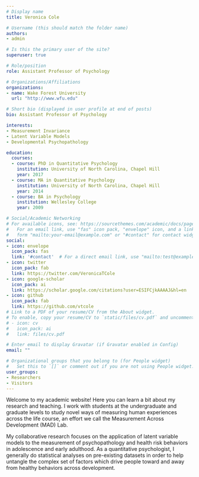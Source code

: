 ```yaml
---
# Display name
title: Veronica Cole

# Username (this should match the folder name)
authors:
- admin

# Is this the primary user of the site?
superuser: true

# Role/position
role: Assistant Professor of Psychology

# Organizations/Affiliations
organizations:
- name: Wake Forest University
  url: "http://www.wfu.edu"

# Short bio (displayed in user profile at end of posts)
bio: Assistant Professor of Psychology

interests:
- Measurement Invariance
- Latent Variable Models
- Developmental Psychopathology

education:
  courses:
  - course: PhD in Quantitative Psychology
    institution: University of North Carolina, Chapel Hill
    year: 2017
  - course: MA in Quantitative Psychology
    institution: University of North Carolina, Chapel Hill
    year: 2014
  - course: BA in Psychology
    institution: Wellesley College
    year: 2009

# Social/Academic Networking
# For available icons, see: https://sourcethemes.com/academic/docs/page-builder/#icons
#   For an email link, use "fas" icon pack, "envelope" icon, and a link in the
#   form "mailto:your-email@example.com" or "#contact" for contact widget.
social:
- icon: envelope
  icon_pack: fas
  link: '#contact'  # For a direct email link, use "mailto:test@example.org".
- icon: twitter
  icon_pack: fab
  link: https://twitter.com/VeronicaTCole
- icon: google-scholar
  icon_pack: ai
  link: https://scholar.google.com/citations?user=ESIFCjkAAAAJ&hl=en
- icon: github
  icon_pack: fab
  link: https://github.com/vtcole
# Link to a PDF of your resume/CV from the About widget.
# To enable, copy your resume/CV to `static/files/cv.pdf` and uncomment the lines below.
# - icon: cv
#   icon_pack: ai
#   link: files/cv.pdf

# Enter email to display Gravatar (if Gravatar enabled in Config)
email: ""

# Organizational groups that you belong to (for People widget)
#   Set this to `[]` or comment out if you are not using People widget.
user_groups:
- Researchers
- Visitors
---
```

Welcome to my academic website! Here you can learn a bit about my research and teaching. I work with students at the undergraduate and graduate levels to study novel ways of measuring human experiences across the life course, an effort we call the Measurement Across Development (MAD) Lab. 

My collaborative research focuses on the application of latent variable models to the measurement of psychopathology and health risk behaviors in adolescence and early adulthood. As a quantitative psychologist, I generally do statistical analyses on pre-existing datasets in order to help untangle the complex set of factors which drive people toward and away from healthy behaviors across development.
